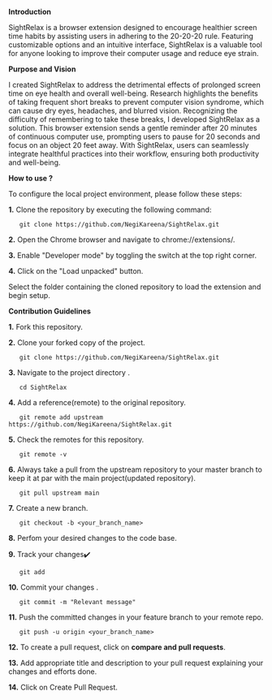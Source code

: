 **Introduction**

SightRelax is a browser extension designed to encourage healthier screen time habits by assisting users in adhering to the 20-20-20 rule. Featuring customizable options and an intuitive interface, SightRelax is a valuable tool for anyone looking to improve their computer usage and reduce eye strain.

**Purpose and Vision**

I created SightRelax to address the detrimental effects of prolonged screen time on eye health and overall well-being. Research highlights the benefits of taking frequent short breaks to prevent computer vision syndrome, which can cause dry eyes, headaches, and blurred vision.
Recognizing the difficulty of remembering to take these breaks, I developed SightRelax as a solution. This browser extension sends a gentle reminder after 20 minutes of continuous computer use, prompting users to pause for 20 seconds and focus on an object 20 feet away. With SightRelax, users can seamlessly integrate healthful practices into their workflow, ensuring both productivity and well-being.

**How to use ?**

To configure the local project environment, please follow these steps:

**1.** Clone the repository by executing the following command:

       git clone https://github.com/NegiKareena/SightRelax.git

**2.** Open the Chrome browser and navigate to chrome://extensions/.

**3.** Enable "Developer mode" by toggling the switch at the top right corner.

**4.** Click on the "Load unpacked" button.

Select the folder containing the cloned repository to load the extension and begin setup.

**Contribution Guidelines** 

**1.** Fork this repository.

**2.** Clone your forked copy of the project.

       git clone https://github.com/NegiKareena/SightRelax.git
 
**3.** Navigate to the project directory .

       cd SightRelax
       
**4.** Add a reference(remote) to the original repository.

       git remote add upstream https://github.com/NegiKareena/SightRelax.git
       
**5.** Check the remotes for this repository.

       git remote -v
       
**6.** Always take a pull from the upstream repository to your master branch to keep it at par with the main project(updated repository).

       git pull upstream main
       
**7.** Create a new branch.

       git checkout -b <your_branch_name>
       
**8.** Perfom your desired changes to the code base.

**9.** Track your changes:heavy_check_mark: 

       git add 
       
**10.** Commit your changes .

       git commit -m "Relevant message"
       
**11.** Push the committed changes in your feature branch to your remote repo.

       git push -u origin <your_branch_name>
       
**12.** To create a pull request, click on **compare and pull requests**.

**13.** Add appropriate title and description to your pull request explaining your changes and efforts done.

**14.** Click on Create Pull Request.




